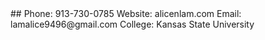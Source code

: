 <!DOCTYPE html>
<html lang="{{ site.lang | default: "en-US" }}">
  <head>
    <meta charset='utf-8'>
    <meta http-equiv="X-UA-Compatible" content="IE=edge">
    <meta name="viewport" content="width=device-width, initial-scale=1, maximum-scale=1">
    <link rel="stylesheet" href="{{ '/assets/css/style.css?v=' | append: site.github.build_revision | relative_url }}" media="screen" type="text/css">
    <link rel="stylesheet" href="{{ '/assets/css/print.css' | relative_url }}" media="print" type="text/css">
  </head>


  <body>
    ## Phone: 913-730-0785
    Website: alicenlam.com
    Email: lamalice9496@gmail.com
    College: Kansas State University
  </body>
